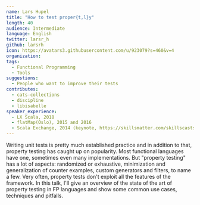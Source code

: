 ```yaml
---
name: Lars Hupel
title: "How to test proper{t,l}y"
length: 40
audience: Intermediate
language: English
twitter: larsr_h
github: larsrh
icon: https://avatars3.githubusercontent.com/u/923079?s=460&v=4
organization: 
tags:
  - Functional Programming
  - Tools
suggestions:
  - People who want to improve their tests
contributes:
  - cats-collections
  - discipline
  - libisabelle
speaker_experience:
  - LX Scala, 2018
  - flatMap(Oslo), 2015 and 2016
  - Scala Exchange, 2014 (keynote, https://skillsmatter.com/skillscasts/5827-state-of-the-typelevel)
---
```

Writing unit tests is pretty much established practice and in addition to that, property testing has caught up on popularity. Most functional languages have one, sometimes even many implementations. But "property testing" has a lot of aspects: randomized or exhaustive, minimization and generalization of counter examples, custom generators and filters, to name a few. Very often, property tests don't exploit all the features of the framework. In this talk, I'll give an overview of the state of the art of property testing in FP languages and show some common use cases, techniques and pitfalls.

